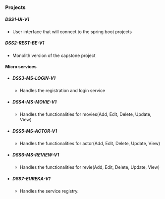 ### Projects

#####  DSS1-UI-V1
 * User interface that will connect to the spring boot projects

##### DSS2-REST-BE-V1
 * Monolith version of the capstone project

#### Micro services

* ##### DSS3-MS-LOGIN-V1
  * Handles the registration and login service
* ##### DSS4-MS-MOVIE-V1
  * Handles the functionalities for movies(Add, Edit, Delete, Update, View)
* ##### DSS5-MS-ACTOR-V1
  * Handles the functionalities for actor(Add, Edit, Delete, Update, View)
* ##### DSS6-MS-REVIEW-V1
  * Handles the functionalities for revie(Add, Edit, Delete, Update, View)
* ##### DSS7-EUREKA-V1
  * Handles the service registry.